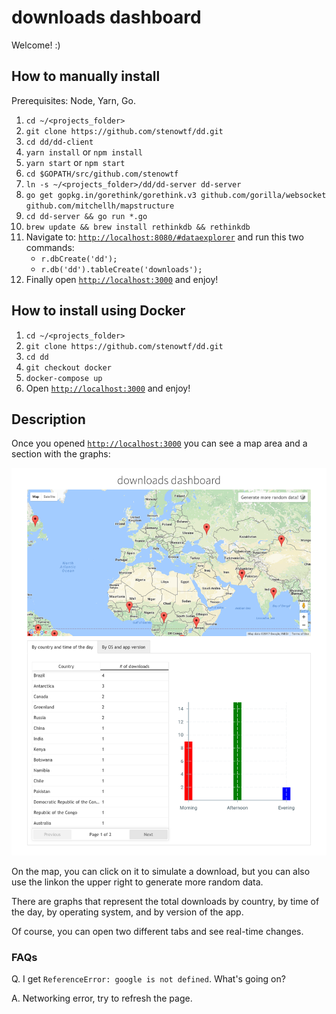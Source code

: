 # downloads dashboard

Welcome! :)

## How to manually install

Prerequisites: Node, Yarn, Go.

1. `cd ~/<projects_folder>`
1. `git clone https://github.com/stenowtf/dd.git`
1. `cd dd/dd-client`
1. `yarn install` or `npm install`
1. `yarn start` or `npm start`
1. `cd $GOPATH/src/github.com/stenowtf`
1. `ln -s ~/<projects_folder>/dd/dd-server dd-server`
1. `go get gopkg.in/gorethink/gorethink.v3 github.com/gorilla/websocket github.com/mitchellh/mapstructure`
1. `cd dd-server && go run *.go`
1. `brew update && brew install rethinkdb && rethinkdb`
1. Navigate to: [`http://localhost:8080/#dataexplorer`](http://localhost:8080/#dataexplorer) and run this two commands:
    - `r.dbCreate('dd');`
    - `r.db('dd').tableCreate('downloads');`
1. Finally open [`http://localhost:3000`](http://localhost:3000) and enjoy!

## How to install using Docker

1. `cd ~/<projects_folder>`
1. `git clone https://github.com/stenowtf/dd.git`
1. `cd dd`
1. `git checkout docker`
1. `docker-compose up`
1. Open [`http://localhost:3000`](http://localhost:3000) and enjoy!

## Description

Once you opened [`http://localhost:3000`](http://localhost:3000) you can see a map area and a section with the graphs:

![](./example.png?raw=true)

On the map, you can click on it to simulate a download, but you can also use the linkon the upper right to generate more random data.

There are graphs that represent the total downloads by country, by time of the day, by operating system, and by version of the app.

Of course, you can open two different tabs and see real-time changes.

### FAQs

Q. I get `ReferenceError: google is not defined`. What's going on?

A. Networking error, try to refresh the page.

